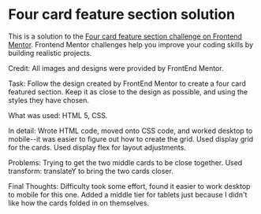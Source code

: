 # Four card feature section solution

This is a solution to the [Four card feature section challenge on Frontend Mentor](https://www.frontendmentor.io/challenges/four-card-feature-section-weK1eFYK). Frontend Mentor challenges help you improve your coding skills by building realistic projects.

Credit: All images and designs were provided by FrontEnd Mentor.

Task: Follow the design created by FrontEnd Mentor to create a four card featured section. Keep it as close to the design as possible, and using the styles they have chosen.

What was used: HTML 5, CSS.

In detail: Wrote HTML code, moved onto CSS code, and worked desktop to mobile--it was easier to figure out how to create the grid. Used display grid for the cards. Used display flex for layout adjustments.

Problems: Trying to get the two middle cards to be close together. Used transform: translateY to bring the two cards closer.

Final Thoughts: Difficulty took some effort, found it easier to work desktop to mobile for this one. Added a middle tier for tablets just because I didn't like how the cards folded in on themselves.
